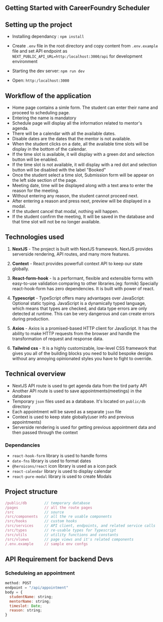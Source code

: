 
## Getting Started with CareerFoundry Scheduler

## Setting up the project

- Installing dependancy : `npm install`
- Create `.env` file in the root directory and copy content from `.env.example` file
and set API endpoint as `NEXT_PUBLIC_API_URL=http:/localhost:3000/api` for development environment

- Starting the dev server: `npm run dev`
- Open: `http:/localhost:3000`


## Workflow of the application
- Home page contains a simle form. The student can enter their name and proceed to scheduling page.
- Entering the name is mandatory
- Schedule page will display all the information related to mentor's agenda.
- There will be a calendar with all the available dates.
- Disable dates are the dates that the mentor is not available.
- When the student clicks on a date, all the available time slots will be display in the bottom of the calendar.
- If the time slot is available, it will display with a green dot and selection button will be enabled.
- If the time slot is not available, it will display with a red dot and selection button will be disabled with the label "Booked"
- Once the student select a time slot, Submission form will be appear on the left side section of the page.
- Meeting date, time will be displayed along with a text area to enter the reason for the meeting.
- Without entering any reason, the student cannot proceed next.
- After entering a reason and press next, preview will be displayed in a modal.
- If the student cancel that modal, nothing will happen.
- If the student confirm the meeting, It will be saved in the database and that time slot will not be no longer available.


## Technologies used

1. **NextJS** - The project is built with NextJS framework. NextJS provides serverside rendering, API routes, and many more features.

2. **Context** - React provides powerfull context API to keep our state globally.

3. **React-form-hook** - Is a performant, flexible and extensible forms with easy-to-use validation comparing to other libraries.(eg: formik) Specially react-hook-form has zero dependencies. It is built with power of react.

4. **Typescript** - TypeScript offers many advantages over JavaScript: Optional static typing. JavaScript is a dynamically typed language, which means that types are checked, and data type errors are only detected at runtime. This can be very dangerous and can create errors during production.

5. **Axios** - Axios is a promised-based HTTP client for JavaScript. It has the ability to make HTTP requests from the browser and handle the transformation of request and response data.

6. **Tailwind css** -  It is a highly customizable, low-level CSS framework that gives you all of the building blocks you need to build bespoke designs without any annoying opinionated styles you have to fight to override.


## Technical overview

- NextJS API route is used to get agenda data from the tird party API
- Another API route is used to save appointments(meetings) in the database
- Temporary `json` files used as a database. It's located on `public/db` directory
- Each appointment will be saved as a separate `json` file
- Context is used to keep state globally(user info and previous appointments)
- Serverside rendering is used for getting previous appointment data and then passed through the context

### Dependancies
- `react-hook-form` library is used to handle forms
- `date-fns` library is used to format dates
- `@heroicons/react` icon library is used as a icon pack
- `react-calendar` library is used to display calendar
- `react-pure-modal` library is used to create Modals


## Project structure

```javascript
/public/db        // temporary database
/pages            // all the route pages
/src              // source 
/src/components   // all the re usable components
/src/hooks        // custom hooks
/src/services     // API client, endpoints, and related service calls
/src/types        // re-usable types for Typescript
/src/utils        // utility functions and constants
/src/vluews       // page views and it's related components
/.env.example     // sample env confgs
```

## API Requirement for backend Devs

### Scheduleing an appointment
```javascript
method: POST
endpoint = "/api/appointment"
body = {
  studentName: string;
  mentorName: string;
  timeslot: Date;
  reason: string;
}
```

